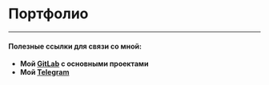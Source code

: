# Портфолио
___

#### Полезные ссылки для связи со мной:

- **Мой [GitLab](https://gitlab.com/petsites/sweetdreams) с основными проектами**
- **Мой [Telegram](https://t.me/Modestra)**

